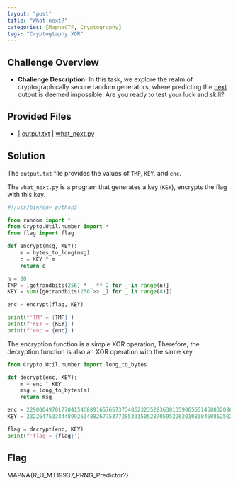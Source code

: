 ```yaml
---
layout: "post"
title: "What next?"
categories: [MapnaCTF, Cryptography]
tags: "Cryptogtaphy XOR"
---
```


## Challenge Overview
- **Challenge Description:**
In this task, we explore the realm of cryptographically secure random generators, where predicting the [next](#provided-files) output is deemed impossible. Are you ready to test your luck and skill?

## Provided Files
- | [output.txt](/assets/CTF/MapnaCTF/Cryptography/What_Next/output.txt)
  | [what_next.py](/assets/CTF/MapnaCTF/Cryptography/What_Next/what_next.py)


## Solution
The `output.txt` file provides the values of `TMP`, `KEY`, and `enc`. 

The `what_next.py` is a program that generates a key (`KEY`), encrypts the flag with this key. 
```python
#!/usr/bin/env python3

from random import *
from Crypto.Util.number import *
from flag import flag

def encrypt(msg, KEY):
	m = bytes_to_long(msg)
	c = KEY ^ m
	return c

n = 80
TMP = [getrandbits(256) * _ ** 2 for _ in range(n)]
KEY = sum([getrandbits(256 >> _) for _ in range(8)]) 

enc = encrypt(flag, KEY)

print(f'TMP = {TMP}')
print(f'KEY = {KEY}')
print(f'enc = {enc}')
```
The encryption function is a simple XOR operation, Therefore, the decryption function is also an XOR operation with the same key.

```python
from Crypto.Util.number import long_to_bytes

def decrypt(enc, KEY):
    m = enc ^ KEY
    msg = long_to_bytes(m)
    return msg

enc = 2290064970177041546889165766737348623235283630135906565145883208626788551598431732
KEY = 23226475334448992634882677537728533150528705952262010830460862502359965393545

flag = decrypt(enc, KEY)
print(f'flag = {flag}')
```

## Flag
MAPNA{R_U_MT19937_PRNG_Predictor?}
